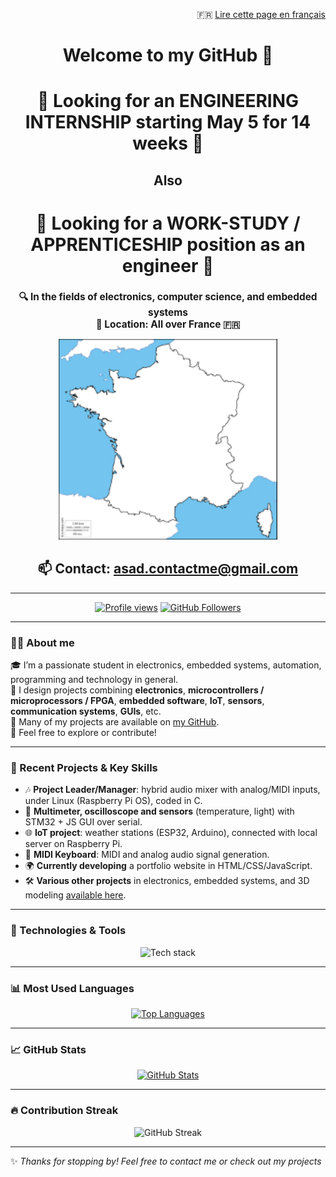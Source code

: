 <!--GitHub Profile - English Version -->

<p align="right">
  🇫🇷 <a href="README.md">Lire cette page en français</a>
</p>

<h1 align="center">Welcome to my GitHub 👋</h1>

<h1 align="center">🎯 Looking for an ENGINEERING INTERNSHIP starting May 5 for 14 weeks 🎯</h1>
<h2 align="center">Also</h2>

<h1 align="center">🎯 Looking for a WORK-STUDY / APPRENTICESHIP position as an engineer 🎯</h1>

<h2 align="center" style="font-size: 1.1em;">
  🔍 In the fields of <strong>electronics</strong>, <strong>computer science</strong>, and <strong>embedded systems</strong><br>
  📍 Location: <strong>All over France</strong> 🇫🇷<br>
</h2>

<p align="center">
  <img src="/images.png" width="350px" alt="Map of France and Europe - Job search area"/>
</p>

<h2 align="center"> 📫 Contact: <a href="mailto:asad.contactme@gmail.com">asad.contactme@gmail.com</a></h2>

---

<p align="center">
  <a href="https://github.com/A-s-a-d"><img src="https://komarev.com/ghpvc/?username=A-s-a-d&style=flat-square&color=blue" alt="Profile views"/></a>
  <a href="https://github.com/A-s-a-d?tab=followers"><img src="https://img.shields.io/github/followers/A-s-a-d?label=Followers&style=flat-square&logo=github" alt="GitHub Followers"/></a>
</p>

---

### 👨‍💻 About me

🎓 I’m a passionate student in electronics, embedded systems, automation, programming and technology in general.  
📡 I design projects combining **electronics**, **microcontrollers / microprocessors / FPGA**, **embedded software**, **IoT**, **sensors**, **communication systems**, **GUIs**, etc.  
🔧 Many of my projects are available on [my GitHub](https://github.com/A-s-a-d?tab=repositories).  
💬 Feel free to explore or contribute!

---

### 🔨 Recent Projects & Key Skills

- 🎶 **Project Leader/Manager**: hybrid audio mixer with analog/MIDI inputs, under Linux (Raspberry Pi OS), coded in C.
- 🔌 **Multimeter, oscilloscope and sensors** (temperature, light) with STM32 + JS GUI over serial.
- 🌐 **IoT project**: weather stations (ESP32, Arduino), connected with local server on Raspberry Pi.
- 🎹 **MIDI Keyboard**: MIDI and analog audio signal generation.
- 🌍 **Currently developing** a portfolio website in HTML/CSS/JavaScript.
- 🛠️ **Various other projects** in electronics, embedded systems, and 3D modeling [available here](https://github.com/A-s-a-d?tab=repositories).

---

### 🧠 Technologies & Tools

<p align="center">
  <img src="https://skillicons.dev/icons?i=linux,debian,windows,raspberrypi,arduino,c,cpp,git,github,gitlab,anaconda,python,bash,cmake,js,html,css,wordpress,vscode,nodejs,discord,eclipse,gmail,matlab" alt="Tech stack"/>
</p>

---

### 📊 Most Used Languages

<p align="center">
  <a href="https://github.com/A-s-a-d/A-s-a-d">
    <img height="400em" src="https://github-readme-stats.vercel.app/api/top-langs/?username=A-s-a-d&layout=compact&langs_count=12&theme=dracula&hide=html" alt="Top Languages"/>
  </a>
</p>

---

### 📈 GitHub Stats

<p align="center">
  <a href="https://github.com/A-s-a-d/A-s-a-d">
    <img height="280em" src="https://github-readme-stats.vercel.app/api?username=A-s-a-d&show_icons=true&count_private=true&include_all_commits=true&line_height=27&theme=dracula" alt="GitHub Stats"/>
  </a>
</p>

---

### 🔥 Contribution Streak

<p align="center">
  <img height="280em" src="https://github-readme-streak-stats.herokuapp.com/?user=A-s-a-d&theme=dracula" alt="GitHub Streak"/>
</p>

---

✨ *Thanks for stopping by! Feel free to contact me or check out my projects*